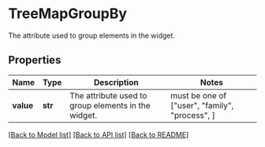 # TreeMapGroupBy

The attribute used to group elements in the widget.

## Properties
Name | Type | Description | Notes
------------ | ------------- | ------------- | -------------
**value** | **str** | The attribute used to group elements in the widget. |  must be one of ["user", "family", "process", ]

[[Back to Model list]](README.md#documentation-for-models) [[Back to API list]](README.md#documentation-for-api-endpoints) [[Back to README]](README.md)


